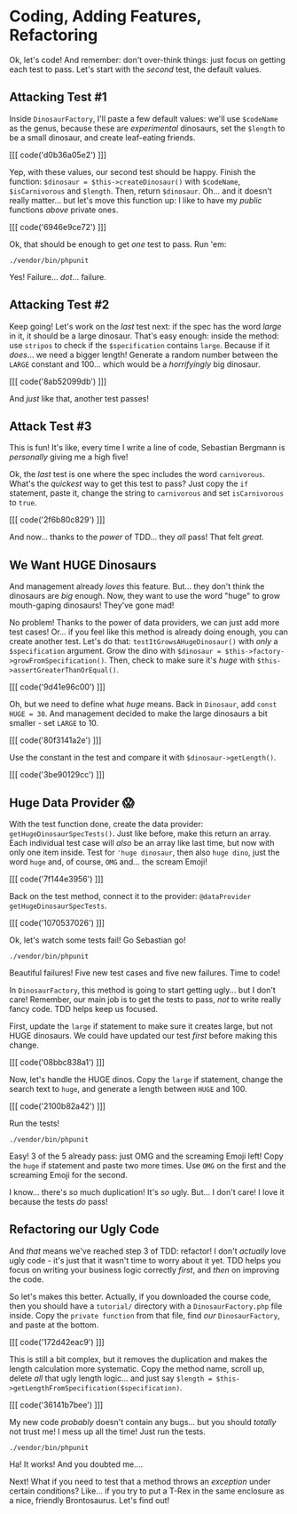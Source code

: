 # Coding, Adding Features, Refactoring

Ok, let's code! And remember: don't over-think things: just focus on getting each
test to pass. Let's start with the *second* test, the default values.

## Attacking Test #1

Inside `DinosaurFactory`, I'll paste a few default values: we'll use `$codeName`
as the genus, because these are *experimental* dinosaurs, set the `$length` to be
a small dinosaur, and create leaf-eating friends.

[[[ code('d0b36a05e2') ]]]

Yep, with these values, our second test should be happy. Finish the function:
`$dinosaur = $this->createDinosaur()` with `$codeName`, `$isCarnivorous` and `$length`.
Then, return `$dinosaur`. Oh... and it doesn't really matter... but let's move this
function up: I like to have my *public* functions *above* private ones.

[[[ code('6946e9ce72') ]]]

Ok, that should be enough to get *one* test to pass. Run 'em:

```terminal-silent
./vendor/bin/phpunit
```

Yes! Failure... *dot*... failure.

## Attacking Test #2

Keep going! Let's work on the *last* test next: if the spec has the word *large*
in it, it should be a large dinosaur. That's easy enough: inside the method: use
`stripos` to check if the `$specification` contains `large`. Because if it *does*...
we need a bigger length! Generate a random number between the `LARGE` constant and
100... which would be a *horrifyingly* big dinosaur.

[[[ code('8ab52099db') ]]]

And *just* like that, another test passes!

## Attack Test #3

This is fun! It's like, every time I write a line of code, Sebastian Bergmann is 
*personally* giving me a high five!

Ok, the *last* test is one where the spec includes the word `carnivorous`. What's
the *quickest* way to get this test to pass? Just copy the `if` statement, paste
it, change the string to `carnivorous` and set `isCarnivorous` to `true`.

[[[ code('2f6b80c829') ]]]

And now... thanks to the *power* of TDD... they *all* pass! That felt *great*.

## We Want HUGE Dinosaurs

And management already *loves* this feature. But... they don't think the dinosaurs
are *big* enough. Now, they want to use the word "huge" to grow mouth-gaping dinosaurs!
They've gone mad!

No problem! Thanks to the power of data providers, we can just add more test cases!
Or... if you feel like this method is already doing enough, you can create another
test. Let's do that: `testItGrowsAHugeDinosaur()` with *only* a `$specification`
argument. Grow the dino with `$dinosaur = $this->factory->growFromSpecification()`.
Then, check to make sure it's *huge* with `$this->assertGreaterThanOrEqual()`.

[[[ code('9d41e96c00') ]]]

Oh, but we need to define what *huge* means. Back in `Dinosaur`, add `const HUGE = 30`.
And management decided to make the large dinosaurs a bit smaller - set `LARGE`
to 10.

[[[ code('80f3141a2e') ]]]

Use the constant in the test and compare it with `$dinosaur->getLength()`.

[[[ code('3be90129cc') ]]]

## Huge Data Provider 😱

With the test function done, create the data provider: `getHugeDinosaurSpecTests()`.
Just like before, make this return an array. Each individual test case will *also*
be an array like last time, but now with only one item inside. Test for `'huge dinosaur`,
then also `huge dino`, just the word `huge` and, of course, `OMG` and... the scream
Emoji!

[[[ code('7f144e3956') ]]]

Back on the test method, connect it to the provider: `@dataProvider getHugeDinosaurSpecTests`.

[[[ code('1070537026') ]]]

Ok, let's watch some tests fail! Go Sebastian go!

```terminal-silent
./vendor/bin/phpunit
```

Beautiful failures! Five new test cases and five new failures. Time to code!

In `DinosaurFactory`, this method is going to start getting ugly... but I don't care!
Remember, our main job is to get the tests to pass, *not* to write really fancy code.
TDD helps keep us focused.

First, update the `large` if statement to make sure it creates large, but not
HUGE dinosaurs. We could have updated our test *first* before making this change.

[[[ code('08bbc838a1') ]]]

Now, let's handle the HUGE dinos. Copy the `large` if statement, change the search
text to `huge`, and generate a length between `HUGE` and 100.

[[[ code('2100b82a42') ]]]

Run the tests!

```terminal-silent
./vendor/bin/phpunit
```

Easy! 3 of the 5 already pass: just OMG and the screaming Emoji left! Copy the `huge`
if statement and paste two more times. Use `OMG` on the first and the screaming Emoji
for the second.

I know... there's *so* much duplication! It's *so* ugly. But... I don't care! I
love it because the tests *do* pass!

## Refactoring our Ugly Code

And *that* means we've reached step 3 of TDD: refactor! I don't *actually* love
ugly code - it's just that it wasn't time to worry about it yet. TDD helps you focus
on writing your business logic correctly *first*, and *then* on improving the code.

So let's makes this better. Actually, if you downloaded the course code, then you should
have a `tutorial/` directory with a `DinosaurFactory.php` file inside. Copy the
`private function` from that file, find *our* `DinosaurFactory`, and paste at
the bottom.

[[[ code('172d42eac9') ]]]

This is still a bit complex, but it removes the duplication and makes the length
calculation more systematic. Copy the method name, scroll up, delete *all* that
ugly length logic... and just say `$length = $this->getLengthFromSpecification($specification)`.

[[[ code('36141b7bee') ]]]

My new code *probably* doesn't contain any bugs... but you should *totally* not
trust me! I mess up all the time! Just run the tests.

```terminal-silent
./vendor/bin/phpunit
```

Ha! It works! And you doubted me....

Next! What if you need to test that a method throws an *exception* under certain
conditions? Like... if you try to put a T-Rex in the same enclosure as a nice,
friendly Brontosaurus. Let's find out!
